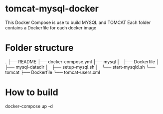 # tomcat-mysql-docker

This Docker Compose is use to build MYSQL and TOMCAT
Each folder contains a Dockerfile for each docker image

# Folder structure 
.
├── README
├── docker-compose.yml
├── mysql
│   ├── Dockerfile
│   ├── mysql-datadir
│   ├── setup-mysql.sh
│   └── start-mysqld.sh
└── tomcat
    ├── Dockerfile
    └── tomcat-users.xml

# How to build
docker-compose up -d